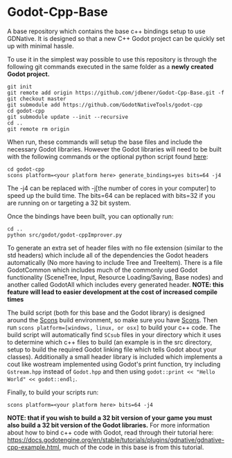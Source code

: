 # Godot-Cpp-Base
A base repository which contains the base c++ bindings setup to use GDNative. It is designed so that a new C++ Godot project can be quickly set up with minimal hassle.

To use it in the simplest way possible to use this repository is through the following git commands executed in the same folder as a **newly created Godot project.**
```
git init
git remote add origin https://github.com/jdbener/Godot-Cpp-Base.git -f
git checkout master
git submodule add https://github.com/GodotNativeTools/godot-cpp
cd godot-cpp
git submodule update --init --recursive
cd ..
git remote rm origin
```
When run, these commands will setup the base files and include the necessary Godot libraries. However the Godot libraries will need to be built with the following commands or the optional python script found [here](https://gist.github.com/jdbener/c096d0153c0534f83b4e73d88980f898):
```
cd godot-cpp
scons platform=<your platform here> generate_bindings=yes bits=64 -j4
```
The -j4 can be replaced with -j[the number of cores in your computer] to speed up the build time.
The bits=64 can be replaced with bits=32 if you are running on or targeting a 32 bit system.

Once the bindings have been built, you can optionally run:
```
cd ..
python src/godot/godot-cppImprover.py
```
To generate an extra set of header files with no file extension (similar to the std headers) which include all of the dependencies the Godot headers automatically (No more having to include Tree and TreeItem). There is a file GodotCommon which includes much of the commonly used Godot functionality (SceneTree, Input, Resource Loading/Saving, Base nodes) and another called GodotAll which includes every generated header. **NOTE: this feature will lead to easier development at the cost of increased compile times**

The build script (both for this base and the Godot library) is designed around the [Scons](https://scons.org/) build environment, so make sure you have [Scons](https://scons.org/). Then run `scons platform=[windows, linux, or osx]` to build your c++ code. The build script will automatically find `SCsub` files in your directory which it uses to determine which c++ files to build (an example is in the src directory, setup to build the required Godot linking file which tells Godot about your classes). Additionally a small header library is included which implements a cout like wostream implemented using Godot's print function, try including `Gstream.hpp` instead of `Godot.hpp` and then using `godot::print << "Hello World" << godot::endl;`.

Finally, to build your scripts run:
```
scons platform=<your platform here> bits=64 -j4
```
**NOTE: that if you wish to build a 32 bit version of your game you must also build a 32 bit version of the Godot libraries.**
For more information about how to bind c++ code with Godot, read through their tutorial here: https://docs.godotengine.org/en/stable/tutorials/plugins/gdnative/gdnative-cpp-example.html, much of the code in this base is from this tutorial.

